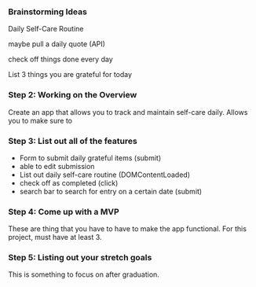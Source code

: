 ### Brainstorming Ideas
Daily Self-Care Routine

maybe pull a daily quote (API)

check off things done every day

List 3 things you are grateful for today


### Step 2: Working on the Overview

Create an app that allows you to track and maintain self-care daily. Allows you to make sure to 


### Step 3: List out all of the features

* Form to submit daily grateful items (submit)
* able to edit submission
* List out daily self-care routine (DOMContentLoaded)
* check off as completed (click)
* search bar to search for entry on a certain date (submit)

### Step 4: Come up with a MVP
These are thing that you have to have to make the app functional. For this project, must have at least 3.

### Step 5: Listing out your stretch goals
This is something to focus on after graduation.
